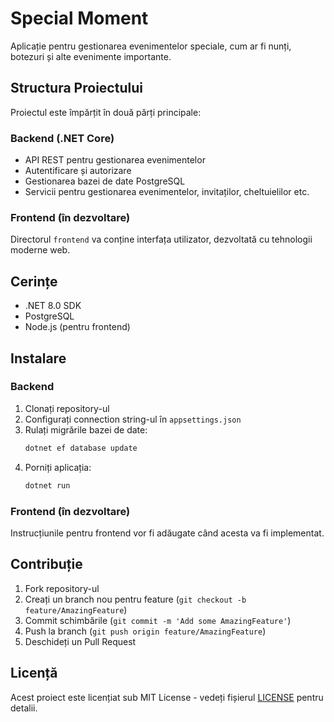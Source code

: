 # Special Moment

Aplicație pentru gestionarea evenimentelor speciale, cum ar fi nunți, botezuri și alte evenimente importante.

## Structura Proiectului

Proiectul este împărțit în două părți principale:

### Backend (.NET Core)

- API REST pentru gestionarea evenimentelor
- Autentificare și autorizare
- Gestionarea bazei de date PostgreSQL
- Servicii pentru gestionarea evenimentelor, invitaților, cheltuielilor etc.

### Frontend (în dezvoltare)

Directorul `frontend` va conține interfața utilizator, dezvoltată cu tehnologii moderne web.

## Cerințe

- .NET 8.0 SDK
- PostgreSQL
- Node.js (pentru frontend)

## Instalare

### Backend

1. Clonați repository-ul
2. Configurați connection string-ul în `appsettings.json`
3. Rulați migrările bazei de date:
   ```bash
   dotnet ef database update
   ```
4. Porniți aplicația:
   ```bash
   dotnet run
   ```

### Frontend (în dezvoltare)

Instrucțiunile pentru frontend vor fi adăugate când acesta va fi implementat.

## Contribuție

1. Fork repository-ul
2. Creați un branch nou pentru feature (`git checkout -b feature/AmazingFeature`)
3. Commit schimbările (`git commit -m 'Add some AmazingFeature'`)
4. Push la branch (`git push origin feature/AmazingFeature`)
5. Deschideți un Pull Request

## Licență

Acest proiect este licențiat sub MIT License - vedeți fișierul [LICENSE](LICENSE) pentru detalii. 
